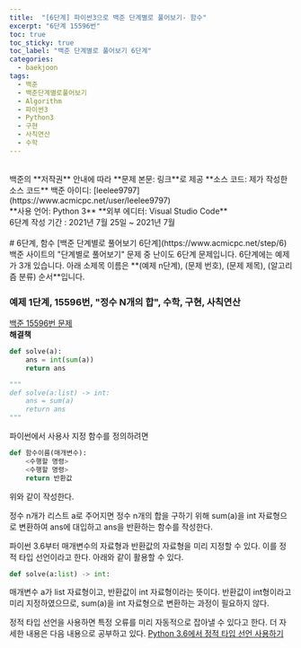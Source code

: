 ```yaml
---
title:  "[6단계] 파이썬3으로 백준 단계별로 풀어보기- 함수"
excerpt: "6단계 15596번"
toc: true
toc_sticky: true
toc_label: "백준 단계별로 풀어보기 6단계"
categories:
  - baekjoon
tags:
  - 백준
  - 백준단계별로풀어보기
  - Algorithm
  - 파이썬3
  - Python3
  - 구현
  - 사칙연산
  - 수학
---
```

<br>
백준의 **저작권** 안내에 따라   
**문제 본문: 링크**로 제공   
**소스 코드: 제가 작성한 소스 코드**   
백준 아이디: [leelee9797](https://www.acmicpc.net/user/leelee9797)  
<br>
**사용 언어: Python 3**  
**외부 에디터: Visual Studio Code**  
<br>
6단계 작성 기간 : 2021년 7월 25일 ~ 2021년 7월 
<br>
<br>
# 6단계, 함수
[백준 단계별로 풀어보기 6단계](https://www.acmicpc.net/step/6)  
백준 사이트의 "단계별로 풀어보기" 문제 중 난이도 6단계 문제입니다.  
6단계에는 예제가 3개 있습니다.  
아래 소제목 이름은  
**(예제 n단계), (문제 번호), (문제 제목), (알고리즘 분류) 순서**입니다.  
<br>


### 예제 1단계, 15596번, "정수 N개의 합", 수학, 구현, 사칙연산  
[백준 15596번 문제](https://www.acmicpc.net/problem/15596)  
**해결책**  
```python
def solve(a):
    ans = int(sum(a))
    return ans

"""
def solve(a:list) -> int:
    ans = sum(a)
    return ans
"""
```

파이썬에서 사용사 지정 함수를 정의하려면
```python
def 함수이름(매개변수):
    <수행할 명령>
    <수행할 명령>
    return 반환값
```
위와 같이 작성한다.

정수 n개가 리스트 a로 주어지면 
정수 n개의 합을 구하기 위해
sum(a)을 int 자료형으로 변환하여 ans에 대입하고
ans을 반환하는 함수를 작성한다.

파이썬 3.6부터 매개변수의 자료형과 반환값의 자료형을 미리 지정할 수 있다.
이를 정적 타입 선언이라고 한다.
아래와 같이 활용할 수 있다.
```python
def solve(a:list) -> int:
```
매개변수 a가 list 자료형이고, 반환값이 int 자료형이라는 뜻이다.
반환값이 int형이라고 미리 지정하였으므로,
sum(a)을 int 자료형으로 변환하는 과정이 필요하지 않다.

정적 타입 선언을 사용하면 특정 오류를 미리 자동적으로 잡아낼 수 있다고 한다.
더 자세한 내용은 다음 내용으로 공부하고 있다.
[Python 3.6에서 정적 타입 선언 사용하기](https://blog.naver.com/PostView.nhn?blogId=passion053&logNo=221070020739&categoryNo=27&parentCategoryNo=26&viewDate=&currentPage=1&postListTopCurrentPage=1&from=postView)

<br>
<br>

